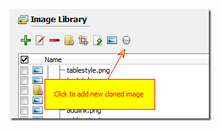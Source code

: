 ![5ADA7F41-A0D2-4BFB-8C5B-040128C05FF5.png](images/%7B5ADA7F41-A0D2-4BFB-8C5B-040128C05FF5%7D.png "5ADA7F41-A0D2-4BFB-8C5B-040128C05FF5.png")